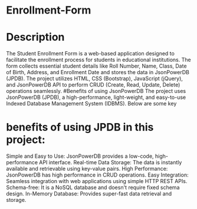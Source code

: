 # Enrollment-Form

# Description

The Student Enrollment Form is a web-based application designed to facilitate the enrollment process for students in educational institutions. The form collects essential student details like Roll Number, Name, Class, Date of Birth, Address, and Enrollment Date and stores the data in JsonPowerDB (JPDB).
The project utilizes HTML, CSS (Bootstrap), JavaScript (jQuery), and JsonPowerDB API to perform CRUD (Create, Read, Update, Delete) operations seamlessly.
#Benefits of using JsonPowerDB
The project uses JsonPowerDB (JPDB), a high-performance, light-weight, and easy-to-use Indexed Database Management System (IDBMS). Below are some key 

# benefits of using JPDB in this project:

Simple and Easy to Use: JsonPowerDB provides a low-code, high-performance API interface.
Real-time Data Storage: The data is instantly available and retrievable using key-value pairs.
High Performance: JsonPowerDB has high performance in CRUD operations.
Easy Integration: Seamless integration with web applications using simple HTTP REST APIs.
Schema-free: It is a NoSQL database and doesn't require fixed schema design.
In-Memory Database: Provides super-fast data retrieval and storage.
